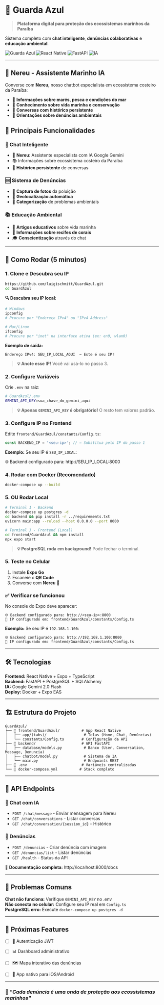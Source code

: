 # 🌊 Guarda Azul

> **Plataforma digital para proteção dos ecossistemas marinhos da Paraíba**

Sistema completo com **chat inteligente**, **denúncias colaborativas** e **educação ambiental**.

![Guarda Azul](https://img.shields.io/badge/Status-Ativo-brightgreen) ![React Native](https://img.shields.io/badge/React%20Native-Expo-blue) ![FastAPI](https://img.shields.io/badge/FastAPI-PostgreSQL-green) ![IA](https://img.shields.io/badge/IA-Google%20Gemini-orange)

---

## 🤖 Nereu - Assistente Marinho IA

Converse com **Nereu**, nosso chatbot especialista em ecossistema costeiro da Paraíba:

- 🌊 **Informações sobre marés, pesca e condições do mar**
- 🐠 **Conhecimento sobre vida marinha e conservação**  
- 💬 **Conversas com histórico persistente**
- 🎯 **Orientações sobre denúncias ambientais**

## 📱 Principais Funcionalidades

### **💬 Chat Inteligente**
- 🤖 **Nereu**: Assistente especialista com IA Google Gemini
- 📚 Informações sobre ecossistema costeiro da Paraíba
- 💾 **Histórico persistente** de conversas

### **🆘 Sistema de Denúncias**
- 📸 **Captura de fotos** da poluição
- 📍 **Geolocalização automática**  
- 📝 **Categorização** de problemas ambientais

### **📚 Educação Ambiental**
- 📖 **Artigos educativos** sobre vida marinha
- 🪸 **Informações sobre recifes de corais**
- 🎓 **Conscientização** através do chat

---

## 🚀 Como Rodar (5 minutos)

### **1. Clone e Descubra seu IP**
```bash
https://github.com/luigischmitt/GuardAzul.git
cd GuardAzul
```

**🔍 Descubra seu IP local:**
```bash
# Windows
ipconfig
# Procure por "Endereço IPv4" ou "IPv4 Address"

# Mac/Linux  
ifconfig
# Procure por "inet" na interface ativa (ex: en0, wlan0)
```
**Exemplo de saída:**
```
Endereço IPv4: SEU_IP_LOCAL_AQUI  ← Este é seu IP!
```
> **💡 Anote esse IP!** Você vai usá-lo no passo 3.

### **2. Configure Variáveis**
Crie `.env` na raiz:
```bash
# GuardAzul/.env
GEMINI_API_KEY=sua_chave_do_gemini_aqui
```

> **💡 Apenas `GEMINI_API_KEY` é obrigatório!** O resto tem valores padrão.

### **3. Configure IP no Frontend**
Edite `frontend/GuardAzul/constants/Config.ts`:
```typescript
const BACKEND_IP = '<seu-ip>'; // ← Substitua pelo IP do passo 1
```
**Exemplo:** Se seu IP é `SEU_IP_LOCAL`:

🌐 Backend configurado para: http://SEU_IP_LOCAL:8000

### **4. Rodar com Docker (Recomendado)**
```bash
docker-compose up --build
```

### **5. OU Rodar Local**
```bash
# Terminal 1 - Backend
docker-compose up postgres -d
cd backend && pip install -r ../requirements.txt
uvicorn main:app --reload --host 0.0.0.0 --port 8000

# Terminal 3 - Frontend (Local) 
cd frontend/GuardAzul && npm install
npx expo start
```
> **💡 PostgreSQL roda em background!** Pode fechar o terminal.

### **5. Teste no Celular**
1. Instale **Expo Go** 
2. Escaneie o **QR Code**
3. Converse com **Nereu** 🤖

### **✅ Verificar se funcionou**
No console do Expo deve aparecer:
```
🌐 Backend configurado para: http://<seu-ip>:8000
📁 IP configurado em: frontend/GuardAzul/constants/Config.ts
```
**Exemplo:** Se seu IP é `192.168.1.100`:
```
🌐 Backend configurado para: http://192.168.1.100:8000
📁 IP configurado em: frontend/GuardAzul/constants/Config.ts
```

---

## 🛠️ Tecnologias

**Frontend:** React Native + Expo + TypeScript  
**Backend:** FastAPI + PostgreSQL + SQLAlchemy  
**IA:** Google Gemini 2.0 Flash  
**Deploy:** Docker + Expo EAS  

---

## 🏗️ Estrutura do Projeto

```
GuardAzul/
├── 📱 frontend/GuardAzul/          # App React Native
│   ├── app/(tabs)/                 # Telas (Home, Chat, Denúncias)
│   └── constants/Config.ts        # Configuração da API
├── 🚀 backend/                     # API FastAPI
│   ├── database/models.py          # Banco (User, Conversation, Message, Denuncia)
│   ├── chatbot/model.py            # Sistema de IA
│   └── main.py                     # Endpoints REST
├── 🔧 .env                         # Variáveis centralizadas
└── 🐳 docker-compose.yml          # Stack completo
```

---

## 🔌 API Endpoints

### **💬 Chat com IA**
- `POST /chat/message` - Enviar mensagem para Nereu
- `GET /chat/conversations` - Listar conversas
- `GET /chat/conversation/{session_id}` - Histórico

### **🌊 Denúncias**
- `POST /denuncias` - Criar denúncia com imagem
- `GET /denuncias/list` - Listar denúncias
- `GET /health` - Status da API

📖 **Documentação completa:** http://localhost:8000/docs

---

## 🔧 Problemas Comuns

**Chat não funciona:** Verifique `GEMINI_API_KEY` no .env  
**Não conecta no celular:** Configure seu IP real em `Config.ts`  
**PostgreSQL erro:** Execute `docker-compose up postgres -d`

---

## 🔮 Próximas Features

- [ ] 🔐 Autenticação JWT
- [ ] 📊 Dashboard administrativo  
- [ ] 🗺️ Mapa interativo das denúncias
- [ ] 📱 App nativo para iOS/Android


---

### 🌊 *"Cada denúncia é uma onda de proteção aos ecossistemas marinhos"*
